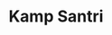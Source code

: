 ---
title: "Kamp Santri"
list_category: "Kamp Santri"
gagasan_url: "/gagasan-kamp-santri/"
cta_button_1_text: "Jelajahi Kamp Santri"
cta_button_2_text: "Lihat Kumpulan Artikel"
---